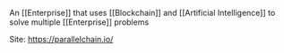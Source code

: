 An [[Enterprise]] that uses [[Blockchain]] and [[Artificial Intelligence]] to solve multiple [[Enterprise]] problems


Site: https://parallelchain.io/